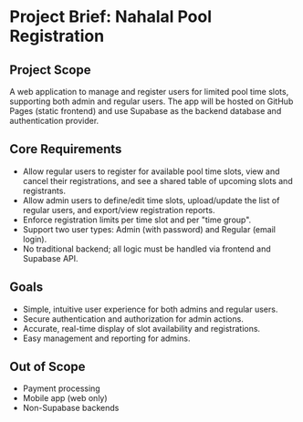 # Project Brief: Nahalal Pool Registration

## Project Scope

A web application to manage and register users for limited pool time slots, supporting both admin and regular users. The app will be hosted on GitHub Pages (static frontend) and use Supabase as the backend database and authentication provider.

## Core Requirements

- Allow regular users to register for available pool time slots, view and cancel their registrations, and see a shared table of upcoming slots and registrants.
- Allow admin users to define/edit time slots, upload/update the list of regular users, and export/view registration reports.
- Enforce registration limits per time slot and per "time group".
- Support two user types: Admin (with password) and Regular (email login).
- No traditional backend; all logic must be handled via frontend and Supabase API.

## Goals

- Simple, intuitive user experience for both admins and regular users.
- Secure authentication and authorization for admin actions.
- Accurate, real-time display of slot availability and registrations.
- Easy management and reporting for admins.

## Out of Scope

- Payment processing
- Mobile app (web only)
- Non-Supabase backends
